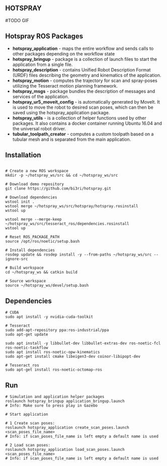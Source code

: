 ## HOTSPRAY

#TODO GIF

## Hotspray ROS Packages
* **hotspray_application** - maps the entire workflow and sends calls to other packages depending on the workflow state <br>
* <b>hotspray_bringup</b> - package is a collection of launch files to start the application from a single file. <br>
* <b>hotspray_description</b> - contains Unified Robot Description Format (URDF) files describing the geometry and kinematics of the application. <br>
* <b>hotspray_motion</b> - computes the trajectory for scan and spray-poses utilizing the Tesseract motion planning framework. <br>
* <b>hotspray_msgs</b> - package bundles the description of messages and services of the application. <br>
* <b>hotspray_ur5_moveit_config</b> - is automatically generated by MoveIt. It is used to move the robot to desired scan poses, which can then be saved using the hotspray_application package. <br>
* <b>hotspray_utils</b> - is a collection of helper functions used by other packages. It also contains a docker container running Ubuntu 16.04 and the universal robot driver. 
* <b>tubular_toolpath_creator</b> - computes a custom toolpath based on a tubular mesh and is separated from the main application. <br>



## Installation

```shell

# Create a new ROS workspace
mkdir -p ~/hotspray_ws/src && cd ~/hotspray_ws/src

# Download demo repository
git clone https://github.com/bi3ri/hotspray.git

# Download dependencies
wstool init .
wstool merge ~/hotspray_ws/src/hotspray/hotspray.rosinstall
wstool up

wstool merge --merge-keep ~/hotspray_ws/src/tesseract_ros/dependencies.rosinstall
wstool up

# Reset ROS_PACKAGE_PATH
source /opt/ros/noetic/setup.bash

# Install dependencies 
rosdep update && rosdep install -y --from-paths ~/hotspray_ws/src --ignore-src 

# Build workspace
cd ~/hotspray_ws && catkin build 

# Source workspace
source ~/hotspray_ws/devel/setup.bash

```

## Dependencies
```shell
# CUDA
sudo apt install -y nvidia-cuda-toolkit 

# Tesseract
sudo add-apt-repository ppa:ros-industrial/ppa
sudo apt-get update

sudo apt install -y libbullet-dev libbullet-extras-dev ros-noetic-fcl ros-noetic-taskflow 
sudo apt install ros-noetic-opw-kinematics 
sudo apt-get install cmake libeigen3-dev coinor-libipopt-dev

# Tesseract_ros
sudo apt-get install ros-noetic-octomap-ros

```

## Run

```shell
# Simulation and application helper packages
roslaunch hotspray_bringup application_bringup.launch
# Info: Make sure to press play in Gazebo

# Start application

# 1 Create scan poses:
roslaunch hotspray_application create_scan_poses.launch <scan_poses_file_name> 
# Info: if scan_poses_file_name is left empty a default name is used

# 2 Load scan poses:
roslaunch hotspray_application load_scan_poses.launch <scan_poses_file_name> 
# Info: if scan_poses_file_name is left empty a default name is used

```
